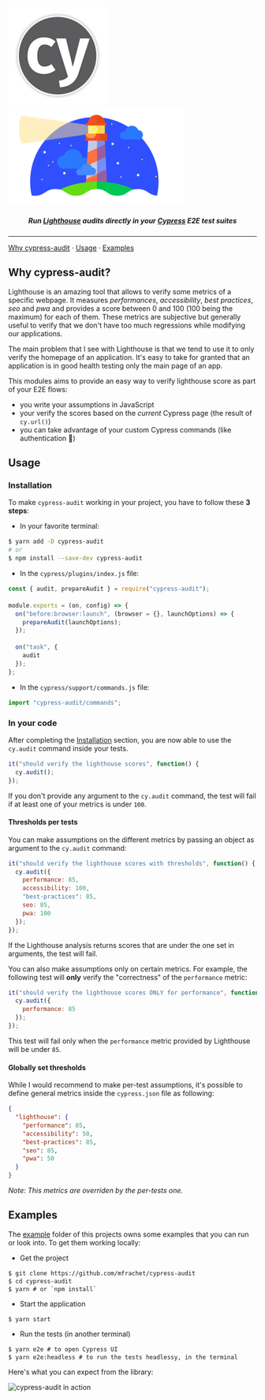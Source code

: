 <p align="center"></p>
<img src="./example/cypress.png"/>

<img src="./example/lighthouse.png"/>
</p>

<h5 align="center">
Run <a href="https://developers.google.com/web/tools/lighthouse">Lighthouse</a> audits directly in your <a href="https://cypress.io/">Cypress</a> E2E test suites
</h5>

---

[Why cypress-audit](#why-cypress-audit) · [Usage](#usage) · [Examples](#examples)

## Why cypress-audit?

Lighthouse is an amazing tool that allows to verify some metrics of a specific webpage. It measures _performances_, _accessibility_, _best practices_, _seo_ and _pwa_ and provides a score between 0 and 100 (100 being the maximum) for each of them. These metrics are subjective but generally useful to verify that we don't have too much regressions while modifying our applications.

The main problem that I see with Lighthouse is that we tend to use it to only verify the homepage of an application. It's easy to take for granted that an application is in good health testing only the main page of an app.

This modules aims to provide an easy way to verify lighthouse score as part of your E2E flows:

- you write your assumptions in JavaScript
- your verify the scores based on the _current_ Cypress page (the result of `cy.url()`)
- you can take advantage of your custom Cypress commands (like authentication :rocket:)

## Usage

### Installation

To make `cypress-audit` working in your project, you have to follow these **3 steps**:

- In your favorite terminal:

```sh
$ yarn add -D cypress-audit
# or
$ npm install --save-dev cypress-audit
```

- In the `cypress/plugins/index.js` file:

```javascript
const { audit, prepareAudit } = require("cypress-audit");

module.exports = (on, config) => {
  on("before:browser:launch", (browser = {}, launchOptions) => {
    prepareAudit(launchOptions);
  });

  on("task", {
    audit
  });
};
```

- In the `cypress/support/commands.js` file:

```javascript
import "cypress-audit/commands";
```

### In your code

After completing the [Installation](#installation) section, you are now able to use the `cy.audit` command inside your tests.

```javascript
it("should verify the lighthouse scores", function() {
  cy.audit();
});
```

If you don't provide any argument to the `cy.audit` command, the test will fail if at least one of your metrics is under `100`.

#### Thresholds per tests

You can make assumptions on the different metrics by passing an object as argument to the `cy.audit` command:

```javascript
it("should verify the lighthouse scores with thresholds", function() {
  cy.audit({
    performance: 85,
    accessibility: 100,
    "best-practices": 85,
    seo: 85,
    pwa: 100
  });
});
```

If the Lighthouse analysis returns scores that are under the one set in arguments, the test will fail.

You can also make assumptions only on certain metrics. For example, the following test will **only** verify the "correctness" of the `performance` metric:

```javascript
it("should verify the lighthouse scores ONLY for performance", function() {
  cy.audit({
    performance: 85
  });
});
```

This test will fail only when the `performance` metric provided by Lighthouse will be under `85`.

#### Globally set thresholds

While I would recommend to make per-test assumptions, it's possible to define general metrics inside the `cypress.json` file as following:

```json
{
  "lighthouse": {
    "performance": 85,
    "accessibility": 50,
    "best-practices": 85,
    "seo": 85,
    "pwa": 50
  }
}
```

_Note: This metrics are overriden by the per-tests one._

## Examples

The [example](./example) folder of this projects owns some examples that you can run or look into. To get them working locally:

- Get the project

```shell
$ git clone https://github.com/mfrachet/cypress-audit
$ cd cypress-audit
$ yarn # or `npm install`
```

- Start the application

```shell
$ yarn start
```

- Run the tests (in another terminal)

```shell
$ yarn e2e # to open Cypress UI
$ yarn e2e:headless # to run the tests headlessy, in the terminal
```

Here's what you can expect from the library:

![cypress-audit in action](./example/cypress-audit.gif)
